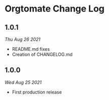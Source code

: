 # Orgtomate Change Log

## 1.0.1
*Thu Aug 26 2021*

 * README.md fixes
 * Creation of CHANGELOG.md

## 1.0.0
*Wed Aug 25 2021*

 * First production release
